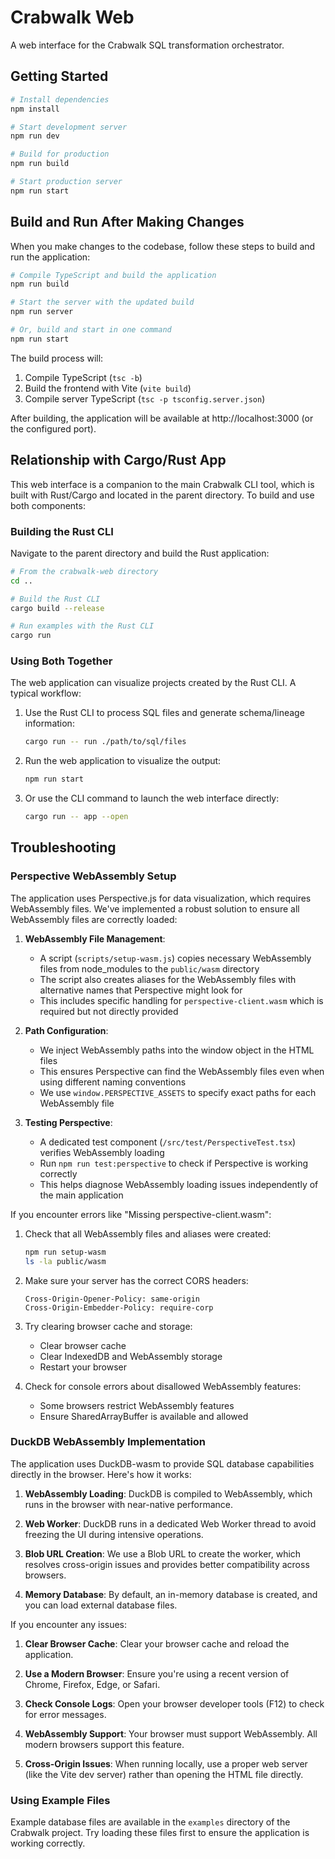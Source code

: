 # Crabwalk Web

A web interface for the Crabwalk SQL transformation orchestrator.

## Getting Started

```bash
# Install dependencies
npm install

# Start development server
npm run dev

# Build for production
npm run build

# Start production server
npm run start
```

## Build and Run After Making Changes

When you make changes to the codebase, follow these steps to build and run the application:

```bash
# Compile TypeScript and build the application
npm run build

# Start the server with the updated build
npm run server

# Or, build and start in one command
npm run start
```

The build process will:
1. Compile TypeScript (`tsc -b`)
2. Build the frontend with Vite (`vite build`)
3. Compile server TypeScript (`tsc -p tsconfig.server.json`)

After building, the application will be available at http://localhost:3000 (or the configured port).

## Relationship with Cargo/Rust App

This web interface is a companion to the main Crabwalk CLI tool, which is built with Rust/Cargo and located in the parent directory. To build and use both components:

### Building the Rust CLI

Navigate to the parent directory and build the Rust application:

```bash
# From the crabwalk-web directory
cd ..

# Build the Rust CLI
cargo build --release

# Run examples with the Rust CLI
cargo run
```

### Using Both Together

The web application can visualize projects created by the Rust CLI. A typical workflow:

1. Use the Rust CLI to process SQL files and generate schema/lineage information:
   ```bash
   cargo run -- run ./path/to/sql/files
   ```

2. Run the web application to visualize the output:
   ```bash
   npm run start
   ```

3. Or use the CLI command to launch the web interface directly:
   ```bash
   cargo run -- app --open
   ```

## Troubleshooting

### Perspective WebAssembly Setup

The application uses Perspective.js for data visualization, which requires WebAssembly files. We've implemented a robust solution to ensure all WebAssembly files are correctly loaded:

1. **WebAssembly File Management**:
   - A script (`scripts/setup-wasm.js`) copies necessary WebAssembly files from node_modules to the `public/wasm` directory
   - The script also creates aliases for the WebAssembly files with alternative names that Perspective might look for
   - This includes specific handling for `perspective-client.wasm` which is required but not directly provided

2. **Path Configuration**:
   - We inject WebAssembly paths into the window object in the HTML files
   - This ensures Perspective can find the WebAssembly files even when using different naming conventions
   - We use `window.PERSPECTIVE_ASSETS` to specify exact paths for each WebAssembly file

3. **Testing Perspective**:
   - A dedicated test component (`/src/test/PerspectiveTest.tsx`) verifies WebAssembly loading
   - Run `npm run test:perspective` to check if Perspective is working correctly
   - This helps diagnose WebAssembly loading issues independently of the main application

If you encounter errors like "Missing perspective-client.wasm":

1. Check that all WebAssembly files and aliases were created:
   ```bash
   npm run setup-wasm
   ls -la public/wasm
   ```

2. Make sure your server has the correct CORS headers:
   ```
   Cross-Origin-Opener-Policy: same-origin
   Cross-Origin-Embedder-Policy: require-corp
   ```

3. Try clearing browser cache and storage:
   - Clear browser cache
   - Clear IndexedDB and WebAssembly storage
   - Restart your browser

4. Check for console errors about disallowed WebAssembly features:
   - Some browsers restrict WebAssembly features
   - Ensure SharedArrayBuffer is available and allowed

### DuckDB WebAssembly Implementation

The application uses DuckDB-wasm to provide SQL database capabilities directly in the browser. Here's how it works:

1. **WebAssembly Loading**: DuckDB is compiled to WebAssembly, which runs in the browser with near-native performance.

2. **Web Worker**: DuckDB runs in a dedicated Web Worker thread to avoid freezing the UI during intensive operations.

3. **Blob URL Creation**: We use a Blob URL to create the worker, which resolves cross-origin issues and provides better compatibility across browsers.

4. **Memory Database**: By default, an in-memory database is created, and you can load external database files.

If you encounter any issues:

1. **Clear Browser Cache**: Clear your browser cache and reload the application.

2. **Use a Modern Browser**: Ensure you're using a recent version of Chrome, Firefox, Edge, or Safari.

3. **Check Console Logs**: Open your browser developer tools (F12) to check for error messages.

4. **WebAssembly Support**: Your browser must support WebAssembly. All modern browsers support this feature.

5. **Cross-Origin Issues**: When running locally, use a proper web server (like the Vite dev server) rather than opening the HTML file directly.

### Using Example Files

Example database files are available in the `examples` directory of the Crabwalk project. Try loading these files first to ensure the application is working correctly.